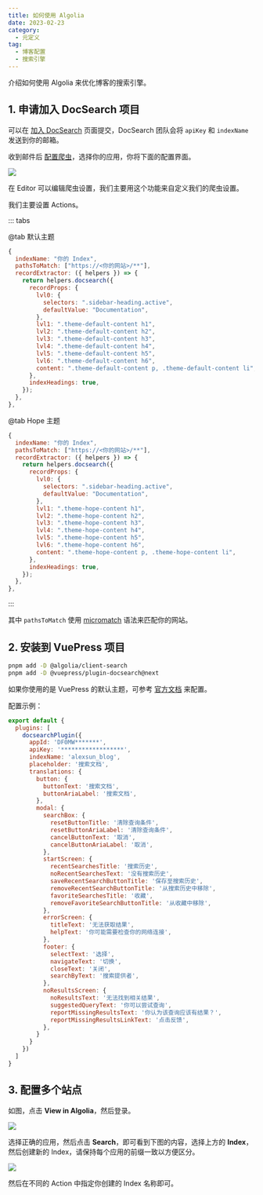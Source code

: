 ```yaml
---
title: 如何使用 Algolia
date: 2023-02-23
category:
  - 元定义
tag:
  - 博客配置
  - 搜索引擎
---
```


介绍如何使用 Algolia 来优化博客的搜索引擎。

<!-- more -->

## 1. 申请加入 DocSearch 项目

可以在 [加入 DocSearch](https://docsearch.algolia.com/apply/) 页面提交，DocSearch 团队会将 `apiKey` 和 `indexName` 发送到你的邮箱。

收到邮件后 [配置爬虫](https://crawler.algolia.com/admin)，选择你的应用，你将下面的配置界面。

![](./images/2023-02-23-21-33-10.png)

在 Editor 可以编辑爬虫设置，我们主要用这个功能来自定义我们的爬虫设置。

我们主要设置 Actions。

::: tabs

@tab 默认主题

```js
{
  indexName: "你的 Index",
  pathsToMatch: ["https://<你的网站>/**"],
  recordExtractor: ({ helpers }) => {
    return helpers.docsearch({
      recordProps: {
        lvl0: {
          selectors: ".sidebar-heading.active",
          defaultValue: "Documentation",
        },
        lvl1: ".theme-default-content h1",
        lvl2: ".theme-default-content h2",
        lvl3: ".theme-default-content h3",
        lvl4: ".theme-default-content h4",
        lvl5: ".theme-default-content h5",
        lvl6: ".theme-default-content h6",
        content: ".theme-default-content p, .theme-default-content li",
      },
      indexHeadings: true,
    });
  },
},

```

@tab Hope 主题

```js
{
  indexName: "你的 Index",
  pathsToMatch: ["https://<你的网站>/**"],
  recordExtractor: ({ helpers }) => {
    return helpers.docsearch({
      recordProps: {
        lvl0: {
          selectors: ".sidebar-heading.active",
          defaultValue: "Documentation",
        },
        lvl1: ".theme-hope-content h1",
        lvl2: ".theme-hope-content h2",
        lvl3: ".theme-hope-content h3",
        lvl4: ".theme-hope-content h4",
        lvl5: ".theme-hope-content h5",
        lvl6: ".theme-hope-content h6",
        content: ".theme-hope-content p, .theme-hope-content li",
      },
      indexHeadings: true,
    });
  },
},
```

:::

其中 `pathsToMatch` 使用 [micromatch](https://github.com/micromatch/micromatch) 语法来匹配你的网站。

## 2. 安装到 VuePress 项目

```bash
pnpm add -D @algolia/client-search
pnpm add -D @vuepress/plugin-docsearch@next
```

如果你使用的是 VuePress 的默认主题，可参考 [官方文档](https://v2.vuepress.vuejs.org/zh/reference/plugin/docsearch.html) 来配置。

配置示例：

```js
export default {
  plugins: [
    docsearchPlugin({
      appId: 'DF0MW*******',
      apiKey: '******************',
      indexName: 'alexsun_blog',
      placeholder: '搜索文档',
      translations: {
        button: {
          buttonText: '搜索文档',
          buttonAriaLabel: '搜索文档',
        },
        modal: {
          searchBox: {
            resetButtonTitle: '清除查询条件',
            resetButtonAriaLabel: '清除查询条件',
            cancelButtonText: '取消',
            cancelButtonAriaLabel: '取消',
          },
          startScreen: {
            recentSearchesTitle: '搜索历史',
            noRecentSearchesText: '没有搜索历史',
            saveRecentSearchButtonTitle: '保存至搜索历史',
            removeRecentSearchButtonTitle: '从搜索历史中移除',
            favoriteSearchesTitle: '收藏',
            removeFavoriteSearchButtonTitle: '从收藏中移除',
          },
          errorScreen: {
            titleText: '无法获取结果',
            helpText: '你可能需要检查你的网络连接',
          },
          footer: {
            selectText: '选择',
            navigateText: '切换',
            closeText: '关闭',
            searchByText: '搜索提供者',
          },
          noResultsScreen: {
            noResultsText: '无法找到相关结果',
            suggestedQueryText: '你可以尝试查询',
            reportMissingResultsText: '你认为该查询应该有结果？',
            reportMissingResultsLinkText: '点击反馈',
          },
        }
      }
    })
  ]
}
```

## 3. 配置多个站点

如图，点击 **View in Algolia**，然后登录。

![](./images/2023-02-23-21-30-55.png)

选择正确的应用，然后点击 **Search**，即可看到下图的内容，选择上方的 **Index**，然后创建新的 Index，请保持每个应用的前缀一致以方便区分。

![](./images/2023-02-23-21-45-25.png)

然后在不同的 Action 中指定你创建的 Index 名称即可。
